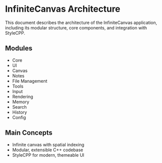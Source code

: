 # InfiniteCanvas Architecture

This document describes the architecture of the InfiniteCanvas application, including its modular structure, core components, and integration with StyleCPP.

## Modules
- Core
- UI
- Canvas
- Notes
- File Management
- Tools
- Input
- Rendering
- Memory
- Search
- History
- Config

## Main Concepts
- Infinite canvas with spatial indexing
- Modular, extensible C++ codebase
- StyleCPP for modern, themeable UI
